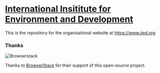 # [International Insititute for Environment and Development](https://www.iied.org) 

This is the repository for the organisational website at https://www.iied.org

### Thanks
![Browserstack](https://www.iied.org/sites/default/files/images/browserstack_sm.png) 

Thanks to [BrowserStack](https://browserstack.com/) for their support of this open-source project.
